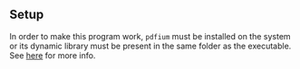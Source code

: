 ## Setup

In order to make this program work, `pdfium` must be installed on the system or its dynamic library must be present in the same folder as the executable.
See [here](https://docs.rs/pdfium-render/0.8.25/pdfium_render/#binding-to-pdfium) for more info.
